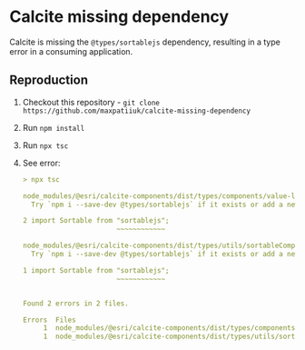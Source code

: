 # Calcite missing dependency

Calcite is missing the `@types/sortablejs` dependency, resulting in a type
error in a consuming application.

## Reproduction

1. Checkout this repository - `git clone https://github.com/maxpatiiuk/calcite-missing-dependency`
2. Run `npm install`
3. Run `npx tsc`
4. See error:

   ```yaml
   > npx tsc

   node_modules/@esri/calcite-components/dist/types/components/value-list/value-list.d.ts:2:22 - error TS7016: Could not find a declaration file for module 'sortablejs'. '/Users/mak13180/site/esri/calcite-components-examples/preact-typescript/node_modules/sortablejs/Sortable.min.js' implicitly has an 'any' type.
     Try `npm i --save-dev @types/sortablejs` if it exists or add a new declaration (.d.ts) file containing `declare module 'sortablejs';`

   2 import Sortable from "sortablejs";
                          ~~~~~~~~~~~~

   node_modules/@esri/calcite-components/dist/types/utils/sortableComponent.d.ts:1:22 - error TS7016: Could not find a declaration file for module 'sortablejs'. '/Users/mak13180/site/esri/calcite-components-examples/preact-typescript/node_modules/sortablejs/Sortable.min.js' implicitly has an 'any' type.
     Try `npm i --save-dev @types/sortablejs` if it exists or add a new declaration (.d.ts) file containing `declare module 'sortablejs';`

   1 import Sortable from "sortablejs";
                          ~~~~~~~~~~~~


   Found 2 errors in 2 files.

   Errors  Files
        1  node_modules/@esri/calcite-components/dist/types/components/value-list/value-list.d.ts:2
        1  node_modules/@esri/calcite-components/dist/types/utils/sortableComponent.d.ts:1
   ```
